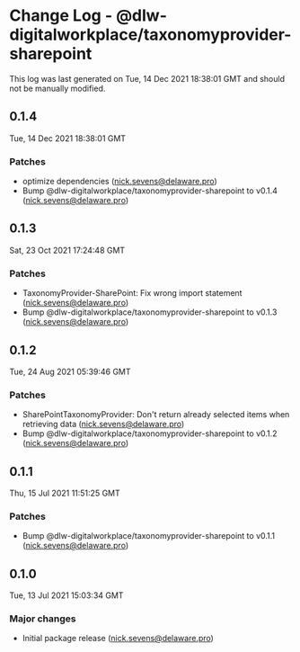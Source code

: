 # Change Log - @dlw-digitalworkplace/taxonomyprovider-sharepoint

This log was last generated on Tue, 14 Dec 2021 18:38:01 GMT and should not be manually modified.

<!-- Start content -->

## 0.1.4

Tue, 14 Dec 2021 18:38:01 GMT

### Patches

- optimize dependencies (nick.sevens@delaware.pro)
- Bump @dlw-digitalworkplace/taxonomyprovider-sharepoint to v0.1.4 (nick.sevens@delaware.pro)

## 0.1.3

Sat, 23 Oct 2021 17:24:48 GMT

### Patches

- TaxonomyProvider-SharePoint: Fix wrong import statement (nick.sevens@delaware.pro)
- Bump @dlw-digitalworkplace/taxonomyprovider-sharepoint to v0.1.3 (nick.sevens@delaware.pro)

## 0.1.2

Tue, 24 Aug 2021 05:39:46 GMT

### Patches

- SharePointTaxonomyProvider: Don't return already selected items when retrieving data (nick.sevens@delaware.pro)
- Bump @dlw-digitalworkplace/taxonomyprovider-sharepoint to v0.1.2 (nick.sevens@delaware.pro)

## 0.1.1

Thu, 15 Jul 2021 11:51:25 GMT

### Patches

- Bump @dlw-digitalworkplace/taxonomyprovider-sharepoint to v0.1.1 (nick.sevens@delaware.pro)

## 0.1.0

Tue, 13 Jul 2021 15:03:34 GMT

### Major changes

- Initial package release (nick.sevens@delaware.pro)
